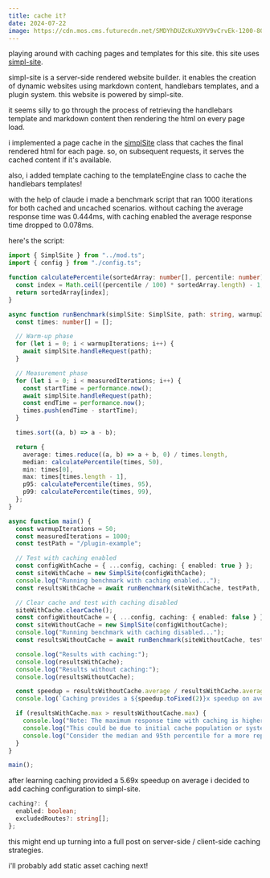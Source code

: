```yaml
---
title: cache it?
date: 2024-07-22
image: https://cdn.mos.cms.futurecdn.net/SMDYhDUZcKuX9YV9vCrvEk-1200-80.jpg
---
```


playing around with caching pages and templates for this site. this site uses [simpl-site](https://github.com/iamseeley/simpl-site). 

<aside>simpl-site is a server-side rendered website builder. it enables the creation of dynamic websites using markdown content, handlebars templates, and a plugin system. this website is powered by simpl-site.</aside>

it seems silly to go through the process of retrieving the handlebars template and markdown content then rendering the html on every page load.

i implemented a page cache in the [simplSite](https://github.com/iamseeley/simpl-site/commit/9287c696421c6e32608ad0a9f8ff5bd89bc26472) class that caches the final rendered html for each page. so, on subsequent requests, it serves the cached content if it's available.

also, i added template caching to the templateEngine class to cache the handlebars templates!

with the help of claude i made a benchmark script that ran 1000 iterations for both cached and uncached scenarios. without caching the average response time was 0.444ms, with caching enabled the average response time dropped to 0.078ms.

here's the script: 

```typescript
import { SimplSite } from "../mod.ts";
import { config } from "./config.ts";

function calculatePercentile(sortedArray: number[], percentile: number): number {
  const index = Math.ceil((percentile / 100) * sortedArray.length) - 1;
  return sortedArray[index];
}

async function runBenchmark(simplSite: SimplSite, path: string, warmupIterations: number, measuredIterations: number) {
  const times: number[] = [];

  // Warm-up phase
  for (let i = 0; i < warmupIterations; i++) {
    await simplSite.handleRequest(path);
  }

  // Measurement phase
  for (let i = 0; i < measuredIterations; i++) {
    const startTime = performance.now();
    await simplSite.handleRequest(path);
    const endTime = performance.now();
    times.push(endTime - startTime);
  }

  times.sort((a, b) => a - b);

  return {
    average: times.reduce((a, b) => a + b, 0) / times.length,
    median: calculatePercentile(times, 50),
    min: times[0],
    max: times[times.length - 1],
    p95: calculatePercentile(times, 95),
    p99: calculatePercentile(times, 99),
  };
}

async function main() {
  const warmupIterations = 50;
  const measuredIterations = 1000;
  const testPath = "/plugin-example";

  // Test with caching enabled
  const configWithCache = { ...config, caching: { enabled: true } };
  const siteWithCache = new SimplSite(configWithCache);
  console.log("Running benchmark with caching enabled...");
  const resultsWithCache = await runBenchmark(siteWithCache, testPath, warmupIterations, measuredIterations);

  // Clear cache and test with caching disabled
  siteWithCache.clearCache();
  const configWithoutCache = { ...config, caching: { enabled: false } };
  const siteWithoutCache = new SimplSite(configWithoutCache);
  console.log("Running benchmark with caching disabled...");
  const resultsWithoutCache = await runBenchmark(siteWithoutCache, testPath, warmupIterations, measuredIterations);

  console.log("Results with caching:");
  console.log(resultsWithCache);
  console.log("Results without caching:");
  console.log(resultsWithoutCache);

  const speedup = resultsWithoutCache.average / resultsWithCache.average;
  console.log(`Caching provides a ${speedup.toFixed(2)}x speedup on average`);

  if (resultsWithCache.max > resultsWithoutCache.max) {
    console.log("Note: The maximum response time with caching is higher than without caching.");
    console.log("This could be due to initial cache population or system variability.");
    console.log("Consider the median and 95th percentile for a more representative comparison.");
  }
}

main();
```

after learning caching provided a 5.69x speedup on average i decided to add caching configuration to simpl-site.

```typescript
caching?: {
  enabled: boolean;
  excludedRoutes?: string[];
};
```

this might end up turning into a full post on server-side / client-side caching strategies.

i'll probably add static asset caching next!
